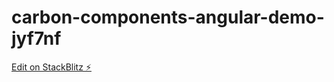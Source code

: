 # carbon-components-angular-demo-jyf7nf

[Edit on StackBlitz ⚡️](https://stackblitz.com/edit/carbon-components-angular-demo-jyf7nf)